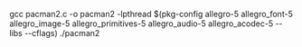  gcc pacman2.c -o pacman2 -lpthread $(pkg-config allegro-5 allegro_font-5 allegro_image-5 allegro_primitives-5 allegro_audio-5 allegro_acodec-5 --libs --cflags)
./pacman2

